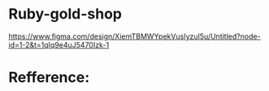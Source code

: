 # Ruby-gold-shop
https://www.figma.com/design/XiemTBMWYpekVusIyzuI5u/Untitled?node-id=1-2&t=1qIq9e4uJ5470Izk-1
# Refference:
